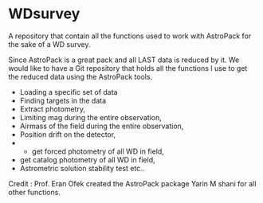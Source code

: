 # WDsurvey
A repository that contain all the functions used to work with AstroPack for the sake of a WD survey.

Since AstroPack is a great pack and all LAST data is reduced by it. We would like to have a Git repository that holds all the functions I use to get the reduced data using the AstroPack tools. 
* Loading a specific set of data
* Finding targets in the data
* Extract photometry,
* Limiting mag during the entire observation,
* Airmass of the field during the entire observation,
* Position drift on the detector,
* * get forced photometry of all WD in field,
* get catalog photometry of all WD in field,
* Astrometric solution stability test etc..

Credit :
Prof. Eran Ofek created the AstroPack package
Yarin M shani for all other functions.


